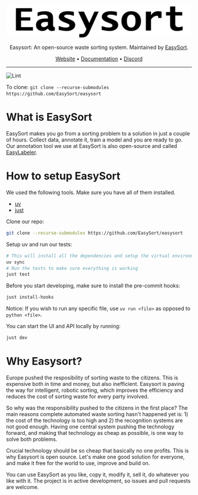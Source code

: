 <div align="center">

![EasySort](docs/assets/easysort-small-logo.png)

Easysort: An open-source waste sorting system. Maintained by [EasySort](https://github.com/Easysort).

[Website](https://easysort.org) • [Documentation](https://docs.easysort.org) • [Discord](https://discord.com/invite/2Bh3SBFbdP)
</div>

---

![Lint](https://github.com/easysort/easysort/workflows/Lint/badge.svg)

To clone: ```git clone --recurse-submodules https://github.com/EasySort/easysort```

# What is EasySort
EasySort makes you go from a sorting problem to a solution in just a couple of hours. Collect data, annotate it, train a model and you are ready to go.
Our annotation tool we use at EasySort is also open-source and called [EasyLabeler](https://github.com/EasySort/easylabeler).

# How to setup EasySort

We used the following tools. Make sure you have all of them installed.

- [uv](https://github.com/astral-sh/uv)
- [just](https://github.com/casey/just)

Clone our repo:

```bash
git clone --recurse-submodules https://github.com/EasySort/easysort
```

Setup uv and run our tests:

```bash
# This will install all the dependencies and setup the virtual environment
uv sync
# Run the tests to make sure everything is working
just test
```

Before you start developing, make sure to install the pre-commit hooks:

```bash
just install-hooks
```

Notice: If you wish to run any specific file, use `uv run <file>` as opposed to `python <file>`.

You can start the UI and API locally by running:

```bash
just dev
```

# Why Easysort?

Europe pushed the resposibility of sorting waste to the citizens. This is expensive both in time and money, but also inefficient. Easysort is paving the way for intelligent, robotic sorting, which improves the efficiency and reduces the cost of sorting waste for every party involved.

So why was the responsibility pushed to the citizens in the first place? The main reasons complete automated waste sorting hasn't happened yet is: 1) the cost of the technology is too high and 2) the recognition systems are not good enough. Having one central system pushing the technology forward, and making that technology as cheap as possible, is one way to solve both problems.

Crucial technology should be so cheap that basically no one profits. This is why Easysort is open source. Let's make one good solution for everyone, and make it free for the world to use, improve and build on.

You can use EasySort as you like, copy it, modify it, sell it, do whatever you like with it. The project is in active development, so issues and pull requests are welcome.
